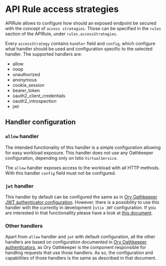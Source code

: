 # API Rule access strategies

APIRule allows to configure how should an exposed endpoint be secured with the concept of `access strategies`. Those can be specified in the `rules` section of the APIRule, under `rules.accessStrategies`. 

Every `accessStrategy` contains `handler` field and `config`, which configure what handler should be used and configuration specific to the selected handler. The supported handlers are:
- allow
- noop
- unauthorized
- anonymous
- cookie_session
- bearer_token
- oauth2_client_credentials
- oauth2_introspection
- jwt

## Handler configuration

### `allow` handler

The intended functionality of this handler is a simple configuration allowing for easy workload exposure. This handler does not use any Oathkeeper configuration, depending only on Istio `VirtualService`.

The `allow` handler exposes access to the workload with all HTTP methods. With this handler `config` field must not be configured.

### `jwt` handler

This handler by default can be configured the same as in [Ory Oathkeeper JWT authenticator configuration](https://www.ory.sh/docs/oathkeeper/pipeline/authn#jwt). However, there is a possibility to use this handler with the currently in development `Istio JWT` configuration. If you are interested in that functionallity please have a look at [this document](../custom-resources/apirule/04-20-apirule-istio-jwt-access-strategy.md).

### Other handlers

Apart from `allow` handler and `jwt` with default configuration, all the other handlers are based on configuration documented in [Ory Oathkeeper authenticators](https://www.ory.sh/docs/oathkeeper/pipeline/authn), as Ory Oathkeeper is the component responsible for handling requests that use those handlers. As so, the configuration and capabilities of those handlers is the same as described in that document.
